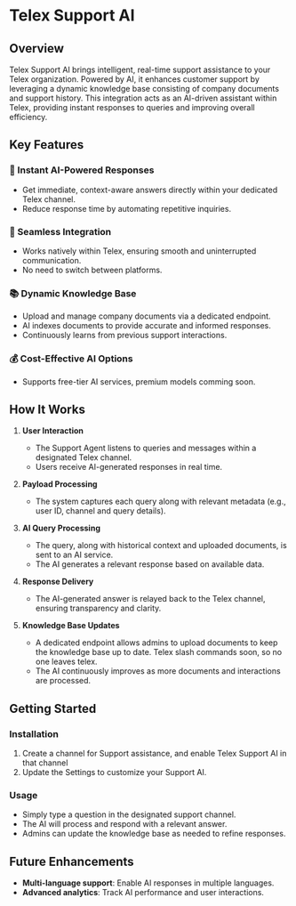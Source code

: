 # Telex Support AI

## Overview

Telex Support AI brings intelligent, real-time support assistance to your Telex organization. Powered by AI, it enhances customer support by leveraging a dynamic knowledge base consisting of company documents and support history. This integration acts as an AI-driven assistant within Telex, providing instant responses to queries and improving overall efficiency.

## Key Features

### 🚀 Instant AI-Powered Responses

- Get immediate, context-aware answers directly within your dedicated Telex channel.
- Reduce response time by automating repetitive inquiries.

### 🔗 Seamless Integration

- Works natively within Telex, ensuring smooth and uninterrupted communication.
- No need to switch between platforms.

### 📚 Dynamic Knowledge Base

- Upload and manage company documents via a dedicated endpoint.
- AI indexes documents to provide accurate and informed responses.
- Continuously learns from previous support interactions.

### 💰 Cost-Effective AI Options

- Supports free-tier AI services, premium models comming soon.
<!-- - Configurable AI service selection to balance cost and performance. -->

## How It Works

1. **User Interaction**
   - The Support Agent listens to queries and messages within a designated Telex channel.
   - Users receive AI-generated responses in real time.

2. **Payload Processing**
   - The system captures each query along with relevant metadata (e.g., user ID, channel and query details).

3. **AI Query Processing**
   - The query, along with historical context and uploaded documents, is sent to an AI service.
   - The AI generates a relevant response based on available data.

4. **Response Delivery**
   - The AI-generated answer is relayed back to the Telex channel, ensuring transparency and clarity.

5. **Knowledge Base Updates**
   - A dedicated endpoint allows admins to upload documents to keep the knowledge base up to date. Telex slash commands soon, so no one leaves telex.
   - The AI continuously improves as more documents and interactions are processed.

## Getting Started

### Installation

1. Create a channel for Support assistance, and enable Telex Support AI in that channel
2. Update the Settings to customize your Support AI.
<!-- 3. Configure your preferred AI provider and document storage. -->

<!-- ### Configuration

- Set up API keys for AI services (OpenAI, Hugging Face, etc.).
- Define access permissions for managing the knowledge base.
- Designate the Telex channels where the support assistant should be active. -->

### Usage

- Simply type a question in the designated support channel.
- The AI will process and respond with a relevant answer.
- Admins can update the knowledge base as needed to refine responses.

## Future Enhancements

- **Multi-language support**: Enable AI responses in multiple languages.
- **Advanced analytics**: Track AI performance and user interactions.

<!-- ## Support -->

<!-- For assistance, reach out via [Telex Support](#) or refer to the official documentation. -->